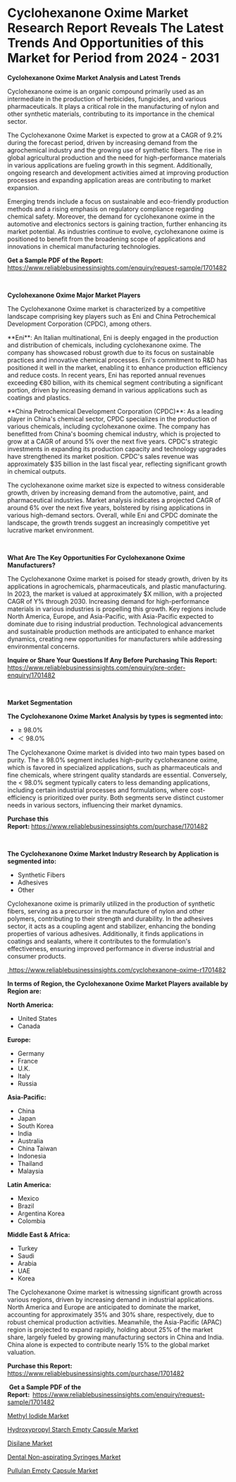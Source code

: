 <p><h1>Cyclohexanone Oxime Market Research Report Reveals The Latest Trends And Opportunities of this Market for Period from 2024 - 2031</h1></p><p><strong>Cyclohexanone Oxime Market Analysis and Latest Trends</strong></p>
<p><p>Cyclohexanone oxime is an organic compound primarily used as an intermediate in the production of herbicides, fungicides, and various pharmaceuticals. It plays a critical role in the manufacturing of nylon and other synthetic materials, contributing to its importance in the chemical sector.</p><p>The Cyclohexanone Oxime Market is expected to grow at a CAGR of 9.2% during the forecast period, driven by increasing demand from the agrochemical industry and the growing use of synthetic fibers. The rise in global agricultural production and the need for high-performance materials in various applications are fueling growth in this segment. Additionally, ongoing research and development activities aimed at improving production processes and expanding application areas are contributing to market expansion.</p><p>Emerging trends include a focus on sustainable and eco-friendly production methods and a rising emphasis on regulatory compliance regarding chemical safety. Moreover, the demand for cyclohexanone oxime in the automotive and electronics sectors is gaining traction, further enhancing its market potential. As industries continue to evolve, cyclohexanone oxime is positioned to benefit from the broadening scope of applications and innovations in chemical manufacturing technologies.</p></p>
<p><strong>Get a Sample PDF of the Report:&nbsp;</strong> <a href="https://www.reliablebusinessinsights.com/enquiry/request-sample/1701482?utm_campaign=1094&utm_medium=2&utm_source=Github&utm_content=ia&utm_term=09112024&utm_id=cyclohexanone-oxime">https://www.reliablebusinessinsights.com/enquiry/request-sample/1701482</a></p>
<p>&nbsp;</p>
<p><strong>Cyclohexanone Oxime Major Market Players</strong></p>
<p><p>The Cyclohexanone Oxime market is characterized by a competitive landscape comprising key players such as Eni and China Petrochemical Development Corporation (CPDC), among others.</p><p>**Eni**: An Italian multinational, Eni is deeply engaged in the production and distribution of chemicals, including cyclohexanone oxime. The company has showcased robust growth due to its focus on sustainable practices and innovative chemical processes. Eni's commitment to R&D has positioned it well in the market, enabling it to enhance production efficiency and reduce costs. In recent years, Eni has reported annual revenues exceeding €80 billion, with its chemical segment contributing a significant portion, driven by increasing demand in various applications such as coatings and plastics.</p><p>**China Petrochemical Development Corporation (CPDC)**: As a leading player in China's chemical sector, CPDC specializes in the production of various chemicals, including cyclohexanone oxime. The company has benefitted from China's booming chemical industry, which is projected to grow at a CAGR of around 5% over the next five years. CPDC's strategic investments in expanding its production capacity and technology upgrades have strengthened its market position. CPDC's sales revenue was approximately $35 billion in the last fiscal year, reflecting significant growth in chemical outputs.</p><p>The cyclohexanone oxime market size is expected to witness considerable growth, driven by increasing demand from the automotive, paint, and pharmaceutical industries. Market analysis indicates a projected CAGR of around 6% over the next five years, bolstered by rising applications in various high-demand sectors. Overall, while Eni and CPDC dominate the landscape, the growth trends suggest an increasingly competitive yet lucrative market environment.</p></p>
<p>&nbsp;</p>
<p><strong>What Are The Key Opportunities For Cyclohexanone Oxime Manufacturers?</strong></p>
<p><p>The Cyclohexanone Oxime market is poised for steady growth, driven by its applications in agrochemicals, pharmaceuticals, and plastic manufacturing. In 2023, the market is valued at approximately $X million, with a projected CAGR of Y% through 2030. Increasing demand for high-performance materials in various industries is propelling this growth. Key regions include North America, Europe, and Asia-Pacific, with Asia-Pacific expected to dominate due to rising industrial production. Technological advancements and sustainable production methods are anticipated to enhance market dynamics, creating new opportunities for manufacturers while addressing environmental concerns.</p></p>
<p><strong>Inquire or Share Your Questions If Any Before Purchasing This Report:</strong> <a href="https://www.reliablebusinessinsights.com/enquiry/pre-order-enquiry/1701482?utm_campaign=1094&utm_medium=2&utm_source=Github&utm_content=ia&utm_term=09112024&utm_id=cyclohexanone-oxime">https://www.reliablebusinessinsights.com/enquiry/pre-order-enquiry/1701482</a></p>
<p>&nbsp;</p>
<p><strong>Market Segmentation</strong></p>
<p><strong>The Cyclohexanone Oxime Market Analysis by types is segmented into:</strong></p>
<p><ul><li>≥ 98.0%</li><li>＜ 98.0%</li></ul></p>
<p><p>The Cyclohexanone Oxime market is divided into two main types based on purity. The ≥ 98.0% segment includes high-purity cyclohexanone oxime, which is favored in specialized applications, such as pharmaceuticals and fine chemicals, where stringent quality standards are essential. Conversely, the < 98.0% segment typically caters to less demanding applications, including certain industrial processes and formulations, where cost-efficiency is prioritized over purity. Both segments serve distinct customer needs in various sectors, influencing their market dynamics.</p></p>
<p><strong>Purchase this Report:&nbsp;</strong><a href="https://www.reliablebusinessinsights.com/purchase/1701482?utm_campaign=1094&utm_medium=2&utm_source=Github&utm_content=ia&utm_term=09112024&utm_id=cyclohexanone-oxime">https://www.reliablebusinessinsights.com/purchase/1701482</a></p>
<p>&nbsp;</p>
<p><strong>The Cyclohexanone Oxime Market Industry Research by Application is segmented into:</strong></p>
<p><ul><li>Synthetic Fibers</li><li>Adhesives</li><li>Other</li></ul></p>
<p><p>Cyclohexanone oxime is primarily utilized in the production of synthetic fibers, serving as a precursor in the manufacture of nylon and other polymers, contributing to their strength and durability. In the adhesives sector, it acts as a coupling agent and stabilizer, enhancing the bonding properties of various adhesives. Additionally, it finds applications in coatings and sealants, where it contributes to the formulation's effectiveness, ensuring improved performance in diverse industrial and consumer products.</p></p>
<p><a href="https://www.reliablebusinessinsights.com/cyclohexanone-oxime-r1701482?utm_campaign=1094&utm_medium=2&utm_source=Github&utm_content=ia&utm_term=09112024&utm_id=cyclohexanone-oxime">&nbsp;https://www.reliablebusinessinsights.com/cyclohexanone-oxime-r1701482</a></p>
<p><strong>In terms of Region, the Cyclohexanone Oxime Market Players available by Region are:</strong></p>
<p>
    <p> <strong> North America: </strong>
        <ul>
            <li>United States</li>
            <li>Canada</li>
        </ul>
        </p> 
    <p> <strong> Europe: </strong>
        <ul>
            <li>Germany</li>
            <li>France</li>
            <li>U.K.</li>
            <li>Italy</li>
            <li>Russia</li>
        </ul>
        </p> 
    <p> <strong> Asia-Pacific: </strong>
        <ul>
            <li>China</li>
            <li>Japan</li>
            <li>South Korea</li>
            <li>India</li>
            <li>Australia</li>
            <li>China Taiwan</li>
            <li>Indonesia</li>
            <li>Thailand</li>
            <li>Malaysia</li>
        </ul>
        </p> 
    <p> <strong> Latin America: </strong>
        <ul>
            <li>Mexico</li>
            <li>Brazil</li>
            <li>Argentina Korea</li>
            <li>Colombia</li>
        </ul>
        </p> 
    <p> <strong> Middle East & Africa: </strong>
        <ul>
            <li>Turkey</li>
            <li>Saudi</li>
            <li>Arabia</li>
            <li>UAE</li>
            <li>Korea</li>
        </ul>
    </p>
    </p>
<p><p>The Cyclohexanone Oxime market is witnessing significant growth across various regions, driven by increasing demand in industrial applications. North America and Europe are anticipated to dominate the market, accounting for approximately 35% and 30% share, respectively, due to robust chemical production activities. Meanwhile, the Asia-Pacific (APAC) region is projected to expand rapidly, holding about 25% of the market share, largely fueled by growing manufacturing sectors in China and India. China alone is expected to contribute nearly 15% to the global market valuation.</p></p>
<p><strong>Purchase this Report: </strong><a href="https://www.reliablebusinessinsights.com/purchase/1701482?utm_campaign=1094&utm_medium=2&utm_source=Github&utm_content=ia&utm_term=09112024&utm_id=cyclohexanone-oxime">https://www.reliablebusinessinsights.com/purchase/1701482</a></p>
<p>&nbsp;<strong>Get a Sample PDF of the Report:&nbsp;&nbsp;</strong><a href="https://www.reliablebusinessinsights.com/enquiry/request-sample/1701482?utm_campaign=1094&utm_medium=2&utm_source=Github&utm_content=ia&utm_term=09112024&utm_id=cyclohexanone-oxime">https://www.reliablebusinessinsights.com/enquiry/request-sample/1701482</a></p>
<p><strong></strong></p>
<p><p><a href="https://github.com/kiara3n0pau/Market-Research-Report-List-1/blob/main/methyl-iodide-market.md?utm_campaign=1094&utm_medium=2&utm_source=Github&utm_content=ia&utm_term=09112024&utm_id=cyclohexanone-oxime">Methyl Iodide Market</a></p><p><a href="https://www.linkedin.com/pulse/emerging-trends-hydroxypropyl-starch-empty-capsule-market-global-ayogc?utm_campaign=1094&utm_medium=2&utm_source=Github&utm_content=ia&utm_term=09112024&utm_id=cyclohexanone-oxime">Hydroxypropyl Starch Empty Capsule Market</a></p><p><a href="https://github.com/rieuydbalon3b/Market-Research-Report-List-1/blob/main/disilane-market.md?utm_campaign=1094&utm_medium=2&utm_source=Github&utm_content=ia&utm_term=09112024&utm_id=cyclohexanone-oxime">Disilane Market</a></p><p><a href="https://issuu.com/reportprime-2/docs/dental-non-aspirating-syringes-mark_9a8478042d712d?utm_campaign=1094&utm_medium=2&utm_source=Github&utm_content=ia&utm_term=09112024&utm_id=cyclohexanone-oxime">Dental Non-aspirating Syringes Market</a></p><p><a href="https://www.linkedin.com/pulse/evaluating-pullulan-empty-capsule-market-trends-growth-opportunities-2qkec?utm_campaign=1094&utm_medium=2&utm_source=Github&utm_content=ia&utm_term=09112024&utm_id=cyclohexanone-oxime">Pullulan Empty Capsule Market</a></p></p>
